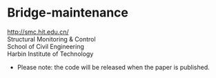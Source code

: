 # Bridge-maintenance
http://smc.hit.edu.cn/<br>
Structural Monitoring & Control<br>
School of Civil Engineering<br>
Harbin Institute of Technology<Br>
* Please note: the code will be released when the paper is published.
